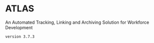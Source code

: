 # ATLAS

An Automated Tracking, Linking and Archiving Solution for Workforce Development


```
version 3.7.3
```
